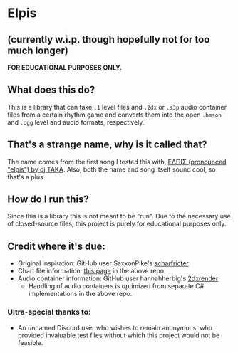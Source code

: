 # Elpis
## (currently w.i.p. though hopefully not for too much longer)

**FOR EDUCATIONAL PURPOSES ONLY.**

## What does this do?

This is a library that can take `.1` level files and `.2dx` or `.s3p` audio container files from a certain rhythm game and converts them into the open `.bmson` and `.ogg` level and audio formats, respectively.

## That's a strange name, why is it called that?

The name comes from the first song I tested this with, [ΕΛΠΙΣ (pronounced "elpis") by dj TAKA](https://www.youtube.com/watch?v=DItVx94YIG0). Also, both the name and song itself sound cool, so that's a plus.

## How do I run this?

Since this is a library this is not meant to be "run". Due to the necessary use of closed-source files, this project is purely for educational purposes only.

## Credit where it's due:
- Original inspiration: GitHub user SaxxonPike's [scharfricter](https://github.com/SaxxonPike/scharfrichter)
- Chart file information: [this page](https://github.com/SaxxonPike/rhythm-game-formats/blob/master/iidx/1.md) in the above repo
- Audio container information: GitHub user hannahherbig's [2dxrender](https://github.com/hannahherbig/2dxrender)
    - Handling of audio containers is optimized from separate C# implementations in the above repo.
### Ultra-special thanks to:
- An unnamed Discord user who wishes to remain anonymous, who provided invaluable test files without which this project would not be feasible.
